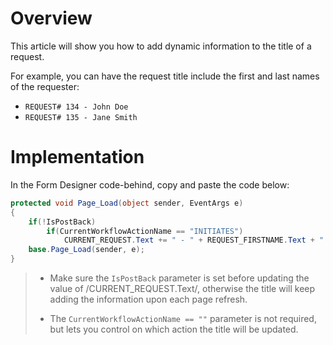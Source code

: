 # Overview
This article will show you how to add dynamic information to the title of a request.

For example, you can have the request title include the first and last names of the requester: 
- `REQUEST# 134 - John Doe`
- `REQUEST# 135 - Jane Smith`

# Implementation

In the Form Designer code-behind, copy and paste the code below:

```cs
protected void Page_Load(object sender, EventArgs e)
{
    if(!IsPostBack)
        if(CurrentWorkflowActionName == "INITIATES")
            CURRENT_REQUEST.Text += " - " + REQUEST_FIRSTNAME.Text + " " + REQUEST_LASTNAME.Text;
    base.Page_Load(sender, e);
}
```
   > * Make sure the `IsPostBack` parameter is set before updating the value of /CURRENT_REQUEST.Text/, otherwise the title will keep adding the information upon each page refresh.
   >
   > * The `CurrentWorkflowActionName == ""` parameter is not required, but lets you control on which action the title will be updated.
